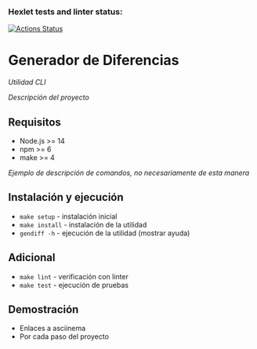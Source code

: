 ### Hexlet tests and linter status:
[![Actions Status](https://github.com/iPoolito/frontend-project-103/actions/workflows/hexlet-check.yml/badge.svg)](https://github.com/iPoolito/frontend-project-103/actions)

# Generador de Diferencias
*Utilidad CLI*

*Descripción del proyecto*

## Requisitos

* Node.js >= 14
* npm >= 6
* make >= 4

*Ejemplo de descripción de comandos, no necesariamente de esta manera*

## Instalación y ejecución

* `make setup` - instalación inicial
* `make install` - instalación de la utilidad
* `gendiff -h` - ejecución de la utilidad (mostrar ayuda)

## Adicional

* `make lint` - verificación con linter
* `make test` - ejecución de pruebas

## Demostración

* Enlaces a asciinema
* Por cada paso del proyecto
